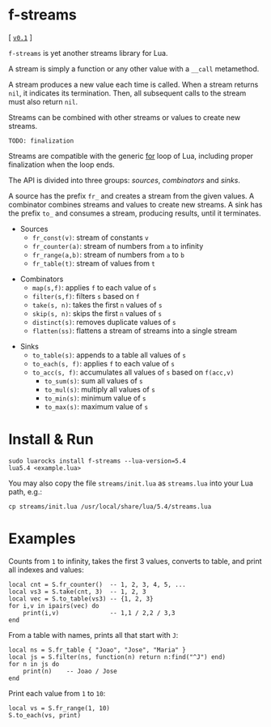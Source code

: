 # f-streams

[
    [`v0.1`](https://github.com/lua-atmos/f-streams/tree/v0.1)
]

`f-streams` is yet another streams library for Lua.

A stream is simply a function or any other value with a `__call` metamethod.

A stream produces a new value each time is called.
When a stream returns `nil`, it indicates its termination.
Then, all subsequent calls to the stream must also return `nil`.

Streams can be combined with other streams or values to create new streams.

`TODO: finalization`

Streams are compatible with the generic [for][lua-for] loop of Lua, including
proper finalization when the loop ends.

The API is divided into three groups: *sources*, *combinators* and *sinks*.

A source has the prefix `fr_` and creates a stream from the given values.
A combinator combines streams and values to create new streams.
A sink has the prefix `to_` and consumes a stream, producing results, until it
terminates.

[lua-for]: https://www.lua.org/manual/5.4/manual.html#3.3.5

- Sources
    - `fr_const(v)`:    stream of constants `v`
    - `fr_counter(a)`:  stream of numbers from `a` to infinity
    - `fr_range(a,b)`:  stream of numbers from `a` to `b`
    - `fr_table(t)`:    stream of values from `t`

<!--
    - `fr_value(v)`:    stream of a single value `v`
-->

- Combinators
    - `map(s,f)`:       applies `f` to each value of `s`
    - `filter(s,f)`:    filters `s` based on `f`
    - `take(s, n)`:     takes the first `n` values of `s`
    - `skip(s, n)`:     skips the first `n` values of `s`
    - `distinct(s)`:    removes duplicate values of `s`
    - `flatten(ss)`:    flattens a stream of streams into a single stream

<!--
- merge
- `zip(...)`: combines two streams `s1` and `s2` into a single stream
- `concat(...)`: concatenates two streams `s1` and `s2` into a single stream
- `cycle(s)`: repeats the stream `s` infinitely
- `drop_while(s, f)`: drops values from the stream `s` while the function `f` is true
- `take_while(s, f)`: takes values from the stream `s` while the function `f` is true
- `partition(s, f)`: partitions the stream `s` into two or more streams based on the function `f`
-->

- Sinks
    - `to_table(s)`:    appends to a table all values of `s`
    - `to_each(s, f)`:  applies `f` to each value of `s`
    - `to_acc(s, f)`:   accumulates all values of `s` based on `f(acc,v)`
        - `to_sum(s)`:      sum all values of `s`
        - `to_mul(s)`:      multiply all values of `s`
        - `to_min(s)`:      minimum value of `s`
        - `to_max(s)`:      maximum value of `s`

<!--
    - only if as it goes...
    - `to_sorted(s)`: collects the values of the stream `s` into a sorted table
    - to_last
    - to_first
    - to_n
-->

# Install & Run

```
sudo luarocks install f-streams --lua-version=5.4
lua5.4 <example.lua>
```

You may also copy the file `streams/init.lua` as `streams.lua` into your Lua
path, e.g.:

```
cp streams/init.lua /usr/local/share/lua/5.4/streams.lua
```

# Examples

Counts from `1` to infinity, takes the first 3 values, converts to table, and
print all indexes and values:

```
local cnt = S.fr_counter()  -- 1, 2, 3, 4, 5, ...
local vs3 = S.take(cnt, 3)  -- 1, 2, 3
local vec = S.to_table(vs3) -- {1, 2, 3}
for i,v in ipairs(vec) do
    print(i,v)              -- 1,1 / 2,2 / 3,3
end
```

From a table with names, prints all that start with `J`:

```
local ns = S.fr_table { "Joao", "Jose", "Maria" }
local js = S.filter(ns, function(n) return n:find("^J") end)
for n in js do
    print(n)    -- Joao / Jose
end
```

Print each value from `1` to `10`:

```
local vs = S.fr_range(1, 10)
S.to_each(vs, print)
```
